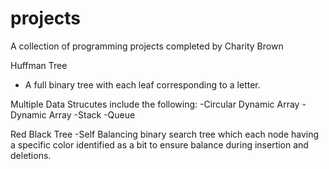 # projects
A collection of programming projects completed by Charity Brown

Huffman Tree
- A full binary tree with each leaf corresponding to a letter.

Multiple Data Strucutes include the following:
-Circular Dynamic Array
-Dynamic Array
-Stack
-Queue

Red Black Tree
-Self Balancing binary search tree which each node having a specific color identified as a bit to ensure balance during insertion and deletions.
